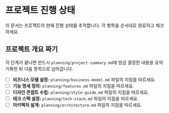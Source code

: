 # 프로젝트 진행 상태

이 문서는 프로젝트의 현재 진행 상태를 추적합니다. 각 항목을 순서대로 완료하고 체크하세요.

## 프로젝트 개요 짜기

각 단계가 끝나면 반드시 `planning/project-summary.md`에 방금 결정한 내용을 요약 기록한 뒤 다음 항목으로 넘어갑니다.

- [ ] **비즈니스 모델 설정:** `planning/business-model.md` 파일의 지침을 따르세요.
- [ ] **기능 명세 정의:** `planning/features.md` 파일의 지침을 따르세요.
- [ ] **디자인 콘셉트 수립:** `planning/style-guide.md` 파일의 지침을 따르세요.
- [ ] **테크 스택 설정:** `planning/tech-stack.md` 파일의 지침을 따르세요.
- [ ] **아키텍처 설계:** `planning/architecture.md` 파일의 지침을 따르세요.
